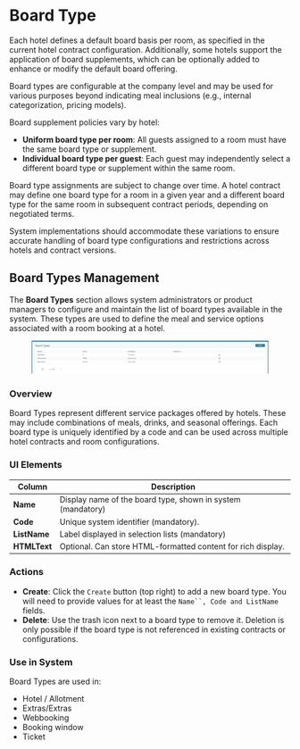 # Board Type

Each hotel defines a default board basis per room, as specified in the current hotel contract configuration. Additionally, some hotels support the application of board supplements, which can be optionally added to enhance or modify the default board offering.

Board types are configurable at the company level and may be used for various purposes beyond indicating meal inclusions (e.g., internal categorization, pricing models).

Board supplement policies vary by hotel:

* **Uniform board type per room**: All guests assigned to a room must have the same board type or supplement.
* **Individual board type per guest**: Each guest may independently select a different board type or supplement within the same room.

Board type assignments are subject to change over time. A hotel contract may define one board type for a room in a given year and a different board type for the same room in subsequent contract periods, depending on negotiated terms.

System implementations should accommodate these variations to ensure accurate handling of board type configurations and restrictions across hotels and contract versions.

## Board Types Management

The **Board Types** section allows system administrators or product managers to configure and maintain the list of board types available in the system. These types are used to define the meal and service options associated with a room booking at a hotel.

<figure><img src="../.gitbook/assets/image (16) (2).png" alt=""><figcaption></figcaption></figure>

### Overview

Board Types represent different service packages offered by hotels. These may include combinations of meals, drinks, and seasonal offerings. Each board type is uniquely identified by a code and can be used across multiple hotel contracts and room configurations.

### UI Elements

| Column       | Description                                                  |
| ------------ | ------------------------------------------------------------ |
| **Name**     | Display name of the board type, shown in system  (mandatory) |
| **Code**     | Unique system identifier (mandatory).                        |
| **ListName** | Label displayed in selection lists (mandatory)               |
| **HTMLText** | Optional. Can store HTML-formatted content for rich display. |

### Actions

* **Create**: Click the `Create` button (top right) to add a new board type. You will need to provide values for at least the `Name``, Code and ListName` fields.
* **Delete**: Use the trash icon next to a board type to remove it. Deletion is only possible if the board type is not referenced in existing contracts or configurations.

### Use in System

Board Types are used in:

* Hotel / Allotment
* Extras/Extras
* Webbooking
* Booking window
* Ticket
